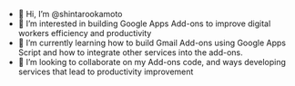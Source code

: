 - 👋 Hi, I’m @shintarookamoto
- 👀 I’m interested in building Google Apps Add-ons to improve digital workers efficiency and productivity
- 🌱 I’m currently learning how to build Gmail Add-ons using Google Apps Script and how to integrate other services into the add-ons.
- 💞️ I’m looking to collaborate on my Add-ons code, and ways developing services that lead to productivity improvement

<!---
shintarookamoto/shintarookamoto is a ✨ special ✨ repository because its `README.md` (this file) appears on your GitHub profile.
You can click the Preview link to take a look at your changes.
--->
